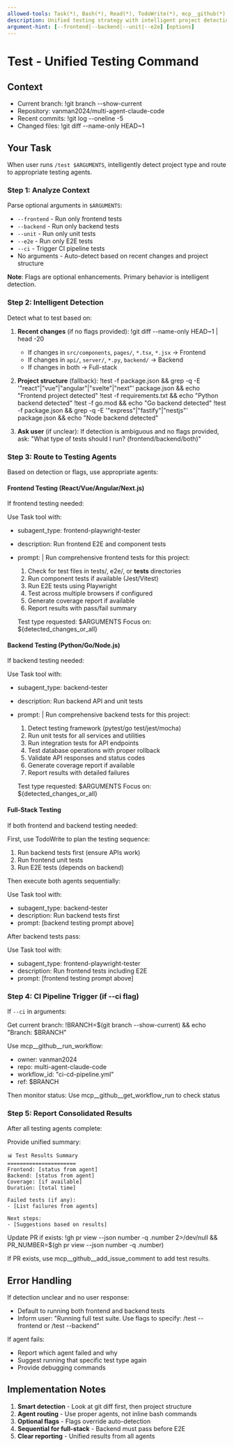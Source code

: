 ```yaml
---
allowed-tools: Task(*), Bash(*), Read(*), TodoWrite(*), mcp__github(*)
description: Unified testing strategy with intelligent project detection and agent routing
argument-hint: [--frontend|--backend|--unit|--e2e] [options]
---
```


# Test - Unified Testing Command

## Context
- Current branch: !git branch --show-current
- Repository: vanman2024/multi-agent-claude-code
- Recent commits: !git log --oneline -5
- Changed files: !git diff --name-only HEAD~1

## Your Task

When user runs `/test $ARGUMENTS`, intelligently detect project type and route to appropriate testing agents.

### Step 1: Analyze Context

Parse optional arguments in `$ARGUMENTS`:
- `--frontend` - Run only frontend tests
- `--backend` - Run only backend tests  
- `--unit` - Run only unit tests
- `--e2e` - Run only E2E tests
- `--ci` - Trigger CI pipeline tests
- No arguments - Auto-detect based on recent changes and project structure

**Note**: Flags are optional enhancements. Primary behavior is intelligent detection.

### Step 2: Intelligent Detection

Detect what to test based on:

1. **Recent changes** (if no flags provided):
   !git diff --name-only HEAD~1 | head -20
   - If changes in `src/components`, `pages/`, `*.tsx`, `*.jsx` → Frontend
   - If changes in `api/`, `server/`, `*.py`, `backend/` → Backend
   - If changes in both → Full-stack

2. **Project structure** (fallback):
   !test -f package.json && grep -q -E '"react"|"vue"|"angular"|"svelte"|"next"' package.json && echo "Frontend project detected"
   !test -f requirements.txt && echo "Python backend detected"
   !test -f go.mod && echo "Go backend detected"
   !test -f package.json && grep -q -E '"express"|"fastify"|"nestjs"' package.json && echo "Node backend detected"

3. **Ask user** (if unclear):
   If detection is ambiguous and no flags provided, ask:
   "What type of tests should I run? (frontend/backend/both)"

### Step 3: Route to Testing Agents

Based on detection or flags, use appropriate agents:

#### Frontend Testing (React/Vue/Angular/Next.js)

If frontend testing needed:

Use Task tool with:
- subagent_type: frontend-playwright-tester
- description: Run frontend E2E and component tests
- prompt: |
    Run comprehensive frontend tests for this project:
    1. Check for test files in tests/, e2e/, or __tests__ directories
    2. Run component tests if available (Jest/Vitest)
    3. Run E2E tests using Playwright
    4. Test across multiple browsers if configured
    5. Generate coverage report if available
    6. Report results with pass/fail summary
    
    Test type requested: $ARGUMENTS
    Focus on: ${detected_changes_or_all}

#### Backend Testing (Python/Go/Node.js)

If backend testing needed:

Use Task tool with:
- subagent_type: backend-tester
- description: Run backend API and unit tests
- prompt: |
    Run comprehensive backend tests for this project:
    1. Detect testing framework (pytest/go test/jest/mocha)
    2. Run unit tests for all services and utilities
    3. Run integration tests for API endpoints
    4. Test database operations with proper rollback
    5. Validate API responses and status codes
    6. Generate coverage report if available
    7. Report results with detailed failures
    
    Test type requested: $ARGUMENTS
    Focus on: ${detected_changes_or_all}

#### Full-Stack Testing

If both frontend and backend testing needed:

First, use TodoWrite to plan the testing sequence:
1. Run backend tests first (ensure APIs work)
2. Run frontend unit tests
3. Run E2E tests (depends on backend)

Then execute both agents sequentially:

Use Task tool with:
- subagent_type: backend-tester
- description: Run backend tests first
- prompt: [backend testing prompt above]

After backend tests pass:

Use Task tool with:
- subagent_type: frontend-playwright-tester  
- description: Run frontend tests including E2E
- prompt: [frontend testing prompt above]

### Step 4: CI Pipeline Trigger (if --ci flag)

If `--ci` in arguments:

Get current branch:
!BRANCH=$(git branch --show-current) && echo "Branch: $BRANCH"

Use mcp__github__run_workflow:
- owner: vanman2024
- repo: multi-agent-claude-code
- workflow_id: "ci-cd-pipeline.yml"
- ref: $BRANCH

Then monitor status:
Use mcp__github__get_workflow_run to check status

### Step 5: Report Consolidated Results

After all testing agents complete:

Provide unified summary:
```
📊 Test Results Summary
======================
Frontend: [status from agent]
Backend: [status from agent]
Coverage: [if available]
Duration: [total time]

Failed tests (if any):
- [List failures from agents]

Next steps:
- [Suggestions based on results]
```

Update PR if exists:
!gh pr view --json number -q .number 2>/dev/null && PR_NUMBER=$(gh pr view --json number -q .number)

If PR exists, use mcp__github__add_issue_comment to add test results.

## Error Handling

If detection unclear and no user response:
- Default to running both frontend and backend tests
- Inform user: "Running full test suite. Use flags to specify: /test --frontend or /test --backend"

If agent fails:
- Report which agent failed and why
- Suggest running that specific test type again
- Provide debugging commands

## Implementation Notes

1. **Smart detection** - Look at git diff first, then project structure
2. **Agent routing** - Use proper agents, not inline bash commands
3. **Optional flags** - Flags override auto-detection
4. **Sequential for full-stack** - Backend must pass before E2E
5. **Clear reporting** - Unified results from all agents
